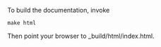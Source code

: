 To build the documentation, invoke

```
make html
```

Then point your browser to _build/html/index.html.
